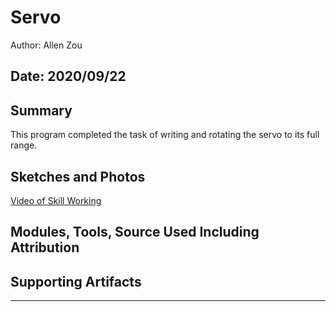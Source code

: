#  Servo

Author: Allen Zou

Date: 2020/09/22
-----

## Summary
This program completed the task of writing and rotating the servo to its full range. 

## Sketches and Photos
[Video of Skill Working](https://drive.google.com/file/d/1tqKB0o8DmxNMgTyrWLO7gbyR2RyGdGt2/preview)

## Modules, Tools, Source Used Including Attribution


## Supporting Artifacts


-----
